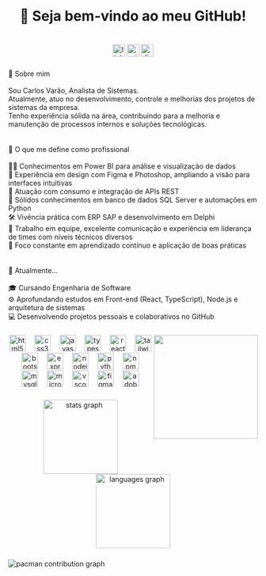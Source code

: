 <h1 align="center">👋 Seja bem-vindo ao meu GitHub!</h1>

###

<br clear="both">

<div align="center">
  <img src="https://img.shields.io/static/v1?message=LinkedIn&logo=linkedin&label=&color=0077B5&logoColor=white&labelColor=&style=for-the-badge" height="25" alt="linkedin logo"  />
  <img src="https://img.shields.io/static/v1?message=Outlook&logo=microsoft-outlook&label=&color=0078D4&logoColor=white&labelColor=&style=for-the-badge" height="25" alt="microsoft-outlook logo"  />
  <img src="https://img.shields.io/static/v1?message=Discord&logo=discord&label=&color=7289DA&logoColor=white&labelColor=&style=for-the-badge" height="25" alt="discord logo"  />
</div>

###

<p align="left">🧠 Sobre mim<br><br>Sou Carlos Varão, Analista de Sistemas.<br>Atualmente, atuo no desenvolvimento, controle e melhorias dos projetos de sistemas da empresa.<br>Tenho experiência sólida na área, contribuindo para a melhoria e manutenção de processos internos e soluções tecnológicas.<br><br><br>💼 O que me define como profissional<br><br>👨‍💻 Conhecimentos em Power BI para análise e visualização de dados<br>🎨 Experiência em design com Figma e Photoshop, ampliando a visão para interfaces intuitivas<br>🔌 Atuação com consumo e integração de APIs REST<br>🧠 Sólidos conhecimentos em banco de dados SQL Server e automações em Python<br>🛠️ Vivência prática com ERP SAP e desenvolvimento em Delphi<br>🤝 Trabalho em equipe, excelente comunicação e experiência em liderança de times com níveis técnicos diversos<br>🚀 Foco constante em aprendizado contínuo e aplicação de boas práticas<br><br><br>🌱 Atualmente...<br><br>🎓 Cursando Engenharia de Software<br>⚙️ Aprofundando estudos em Front-end (React, TypeScript), Node.js e arquitetura de sistemas<br>💻 Desenvolvendo projetos pessoais e colaborativos no GitHub</p>

###

<img align="right" height="210" src="https://i.imgflip.com/a0fr04.gif"  />

###

<div align="center">
  <img src="https://cdn.jsdelivr.net/gh/devicons/devicon/icons/html5/html5-original.svg" height="33" alt="html5 logo"  />
  <img width="10" />
  <img src="https://cdn.jsdelivr.net/gh/devicons/devicon/icons/css3/css3-original.svg" height="33" alt="css3 logo"  />
  <img width="10" />
  <img src="https://cdn.jsdelivr.net/gh/devicons/devicon/icons/javascript/javascript-original.svg" height="33" alt="javascript logo"  />
  <img width="10" />
  <img src="https://cdn.jsdelivr.net/gh/devicons/devicon/icons/typescript/typescript-original.svg" height="33" alt="typescript logo"  />
  <img width="10" />
  <img src="https://cdn.jsdelivr.net/gh/devicons/devicon/icons/react/react-original.svg" height="33" alt="react logo"  />
  <img width="10" />
  <img src="https://skillicons.dev/icons?i=tailwind" height="33" alt="tailwindcss logo"  />
  <img width="10" />
  <img src="https://cdn.jsdelivr.net/gh/devicons/devicon/icons/bootstrap/bootstrap-original.svg" height="33" alt="bootstrap logo"  />
  <img width="10" />
  <img src="https://skillicons.dev/icons?i=express" height="33" alt="express logo"  />
  <img width="10" />
  <img src="https://cdn.jsdelivr.net/gh/devicons/devicon/icons/nodejs/nodejs-original.svg" height="33" alt="nodejs logo"  />
  <img width="10" />
  <img src="https://cdn.jsdelivr.net/gh/devicons/devicon/icons/python/python-original.svg" height="33" alt="python logo"  />
  <img width="10" />
  <img src="https://cdn.jsdelivr.net/gh/devicons/devicon/icons/npm/npm-original-wordmark.svg" height="33" alt="npm logo"  />
  <img width="10" />
  <img src="https://cdn.jsdelivr.net/gh/devicons/devicon/icons/mysql/mysql-original.svg" height="33" alt="mysql logo"  />
  <img width="10" />
  <img src="https://cdn.jsdelivr.net/gh/devicons/devicon/icons/microsoftsqlserver/microsoftsqlserver-plain.svg" height="33" alt="microsoftsqlserver logo"  />
  <img width="10" />
  <img src="https://cdn.jsdelivr.net/gh/devicons/devicon/icons/vscode/vscode-original.svg" height="33" alt="vscode logo"  />
  <img width="10" />
  <img src="https://cdn.jsdelivr.net/gh/devicons/devicon/icons/figma/figma-original.svg" height="33" alt="figma logo"  />
  <img width="10" />
  <img src="https://skillicons.dev/icons?i=ps" height="33" alt="adobephotoshop logo"  />
</div>

###

<div align="center">
  <img src="https://github-readme-stats.vercel.app/api?username=CarlosVarao&hide_title=false&hide_rank=false&show_icons=true&include_all_commits=true&count_private=true&disable_animations=false&theme=gotham&locale=en&hide_border=false&order=1" height="150" alt="stats graph"  />
  <img src="https://github-readme-stats.vercel.app/api/top-langs?username=CarlosVarao&locale=pt-br&hide_title=false&layout=compact&card_width=320&langs_count=5&theme=gotham&hide_border=false&order=2" height="150" alt="languages graph"  />
</div>

###

<picture>
  <source media="(prefers-color-scheme: dark)" srcset="https://raw.githubusercontent.com/CarlosVarao/CarlosVarao/output/pacman-contribution-graph-dark.svg">
  <source media="(prefers-color-scheme: light)" srcset="https://raw.githubusercontent.com/CarlosVarao/CarlosVarao/output/pacman-contribution-graph.svg">
  <img alt="pacman contribution graph" src="https://raw.githubusercontent.com/CarlosVarao/CarlosVarao/output/pacman-contribution-graph.svg">
</picture>

###
